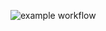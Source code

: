 ![example workflow](https://github.com/wiktorbromberek/bank-zbozowy-mvn/actions/workflows/pom/badge.svg)
